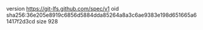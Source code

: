 version https://git-lfs.github.com/spec/v1
oid sha256:36e205e8919c6856d5884dda85264a8a3c6ae9383e198d651665a61417f2d3cd
size 928
